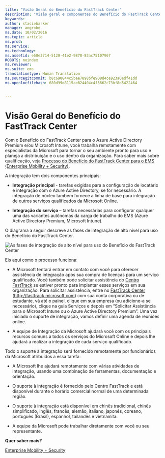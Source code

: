 ```yaml
---
title: "Visão Geral do Benefício do FastTrack Center"
description: "Visão geral e componentes do Benefício do FastTrack Center"
keywords: 
author: staciebarker
manager: angrobe
ms.date: 10/02/2016
ms.topic: article
ms.prod: 
ms.service: 
ms.technology: 
ms.assetid: e60e3714-5120-41e2-9878-83ac75107967
ROBOTS: noindex
ms.reviewer: 
ms.suite: ems
translationtype: Human Translation
ms.sourcegitcommit: b8c690844c5bae7898bfe908d4ce923a0edf41dd
ms.openlocfilehash: 680d99d8115ae824404c4f3662c73bf8d5422464


---
```


# Visão Geral do Benefício do FastTrack Center

Com o Benefício do FastTrack Center para o Azure Active Directory Premium e/ou Microsoft Intune, você trabalha remotamente com especialistas da Microsoft para tornar o seu ambiente pronto para uso e planeja a distribuição e o uso dentro da organização. Para saber mais sobre qualificação, veja [Processo do Benefício do FastTrack Center para o EMS (Enterprise Mobility + Security)](fasttrack-center-benefit-process-for-enterprise-mobility-suite-ems.md).


A integração tem dois componentes principais:

-   **Integração principal** - tarefas exigidas para a configuração de locatário e integração com o Azure Active Directory, se for necessário. A integração de núcleo também fornece a linha de base para integração de outros serviços qualificados da Microsoft Online.

-   **Integração do serviço** – tarefas necessárias para configurar qualquer uma das variantes autônomas da carga de trabalho do EMS (Azure Active Directory Premium, Microsoft Intune).

O diagrama a seguir descreve as fases de integração de alto nível para uso do Benefício do FastTrack Center.

![As fases de integração de alto nível para uso do Benefício do FastTrack Center](./media/ft-onboarding-process.png)

Eis aqui como o processo funciona:

- A Microsoft tentará entrar em contato com você para oferecer assistência de integração após sua compra de licenças para um serviço qualificado. Você também pode solicitar assistência do [Centro FastTrack](http://fasttrack.microsoft.com/) se estiver pronto para implantar esses serviços em sua organização. Para solicitar assistência, entre no [FastTrack Center](http://fasttrack.microsoft.com/) (http://fasttrack.microsoft.com) com sua conta corporativa ou de estudante, vá até o painel, clique em sua empresa (ou adicione-a se necessário), clique na guia Serviços e depois em “Solicitar Assistência para o Microsoft Intune ou o Azure Active Directory Premium”. Uma vez iniciado o suporte de integração, vamos definir uma agenda de reuniões online.

-   A equipe de Integração da Microsoft ajudará você com os principais recursos comuns a todos os serviços do Microsoft Online e depois lhe ajudará a realizar a integração de cada serviço qualificado.

Todo o suporte à integração será fornecido remotamente por funcionários da Microsoft atribuídos a essa tarefa:

-   A Microsoft lhe ajudará remotamente com várias atividades de integração, usando uma combinação de ferramentas, documentação e orientação.

-   O suporte à integração é fornecido pelo Centro FastTrack e está disponível durante o horário comercial normal de uma determinada região.

-   O suporte à integração está disponível em chinês tradicional, chinês simplificado, inglês, francês, alemão, italiano, japonês, coreano, português (Brasil), espanhol, tailandês e vietnamita.

-   A equipe da Microsoft pode trabalhar diretamente com você ou seu representante.

**Quer saber mais?**

[Enterprise Mobility + Security](https://www.microsoft.com/en-us/cloud-platform/enterprise-mobility)


<!--HONumber=Oct16_HO3-->


